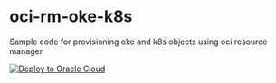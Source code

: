 # oci-rm-oke-k8s

Sample code for provisioning oke and k8s objects using oci resource manager

[![Deploy to Oracle Cloud](https://oci-resourcemanager-plugin.plugins.oci.oraclecloud.com/latest/deploy-to-oracle-cloud.svg)](https://cloud.oracle.com/resourcemanager/stacks/create?zipUrl=https://github.com/ddevadat/oci-rm-oke-k8s/releases/latest/download/oke-stack-latest.zip)
